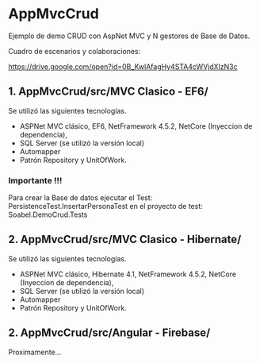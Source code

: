 # AppMvcCrud
Ejemplo de demo CRUD con AspNet MVC y N gestores de Base de Datos.

Cuadro de escenarios y colaboraciones:

https://drive.google.com/open?id=0B_KwlAfagHy4STA4cWVjdXlzN3c


## 1. AppMvcCrud/src/MVC Clasico - EF6/
Se utilizó las siguientes tecnologías.
- ASPNet MVC clásico, EF6, NetFramework 4.5.2, NetCore (Inyeccion de dependencia), 
- SQL Server (se utilizó la versión local)
- Automapper
- Patrón Repository y UnitOfWork.
### Importante !!!
Para crear la Base de datos ejecutar el Test: PersistenceTest.InsertarPersonaTest  en el proyecto de test: Soabel.DemoCrud.Tests


## 2. AppMvcCrud/src/MVC Clasico - Hibernate/
Se utilizó las siguientes tecnologías.
- ASPNet MVC clásico, Hibernate 4.1, NetFramework 4.5.2, NetCore (Inyeccion de dependencia), 
- SQL Server (se utilizó la versión local)
- Automapper
- Patrón Repository y UnitOfWork.


## 2. AppMvcCrud/src/Angular - Firebase/
Proximamente...
